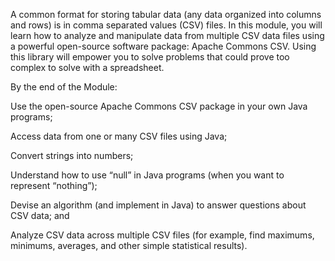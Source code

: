 A common format for storing tabular data (any data organized into columns and rows) is in comma separated values (CSV) files. In this module, you will learn how to analyze and manipulate data from multiple CSV data files using a powerful open-source software package: Apache Commons CSV. Using this library will empower you to solve problems that could prove too complex to solve with a spreadsheet.

By the end of the Module:

Use the open-source Apache Commons CSV package in your own Java programs;

Access data from one or many CSV files using Java;

Convert strings into numbers;

Understand how to use “null” in Java programs (when you want to represent “nothing”);

Devise an algorithm (and implement in Java) to answer questions about CSV data; and

Analyze CSV data across multiple CSV files (for example, find maximums, minimums, averages, and other simple statistical results).
